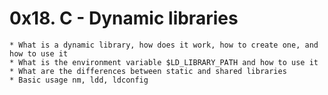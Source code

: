 # 0x18. C - Dynamic libraries #

	* What is a dynamic library, how does it work, how to create one, and how to use it
	* What is the environment variable $LD_LIBRARY_PATH and how to use it
	* What are the differences between static and shared libraries
	* Basic usage nm, ldd, ldconfig
